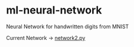 # ml-neural-network
Neural Network for handwritten digits from MNIST

Current Network -> [network2.py](https://github.com/Andreas1597/ml-neural-network/blob/dev/src/network2.py)
